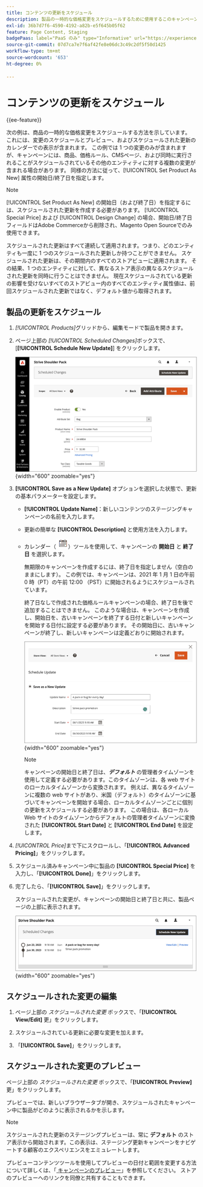 ```yaml
---
title: コンテンツの更新をスケジュール
description: 製品の一時的な価格変更をスケジュールするために使用するこのキャンペーンの例を確認してください。
exl-id: 36b7d7f6-4590-4192-a82b-e5f645b05f62
feature: Page Content, Staging
badgePaas: label="PaaS のみ" type="Informative" url="https://experienceleague.adobe.com/ja/docs/commerce/user-guides/product-solutions" tooltip="Adobe Commerce on Cloud プロジェクト（Adobeが管理する PaaS インフラストラクチャ）およびオンプレミスプロジェクトにのみ適用されます。"
source-git-commit: 07d7ca7e7f6af42fe8e06dc3c49c2df5f50d1425
workflow-type: tm+mt
source-wordcount: '653'
ht-degree: 0%

---
```


# コンテンツの更新をスケジュール

{{ee-feature}}

次の例は、商品の一時的な価格変更をスケジュールする方法を示しています。 これには、変更のスケジュールとプレビュー、およびスケジュールされた更新のカレンダーでの表示が含まれます。 この例では 1 つの変更のみが含まれますが、キャンペーンには、商品、価格ルール、CMSページ、および同時に実行されることがスケジュールされているその他のエンティティに対する複数の変更が含まれる場合があります。 同様の方法に従って、[!UICONTROL Set Product As New] 属性の開始日/終了日を指定します。

>[!NOTE]
>[!UICONTROL Set Product As New] の開始日（および終了日）を指定するには、スケジュールされた更新を作成する必要があります。 [!UICONTROL Special Price] および [!UICONTROL Design Change] の場合、開始日/終了日フィールドはAdobe Commerceから削除され、Magento Open Sourceでのみ使用できます。
>
>スケジュールされた更新はすべて連続して適用されます。つまり、どのエンティティも一度に 1 つのスケジュールされた更新しか持つことができません。 スケジュールされた更新は、その期間内のすべてのストアビューに適用されます。 その結果、1 つのエンティティに対して、異なるストア表示の異なるスケジュールされた更新を同時に行うことはできません。 現在スケジュールされている更新の影響を受けないすべてのストアビュー内のすべてのエンティティ属性値は、前回スケジュールされた更新ではなく、デフォルト値から取得されます。

## 製品の更新をスケジュール

1. _[!UICONTROL Products]_&#x200B;グリッドから、編集モードで製品を開きます。

1. ページ上部の _[!UICONTROL Scheduled Changes]_&#x200B;ボックスで、[**[!UICONTROL Schedule New Update]**] をクリックします。

   ![&#x200B; 新しい更新をスケジュール &#x200B;](./assets/content-staging-product-schedule-new-update.png){width="600" zoomable="yes"}

1. **[!UICONTROL Save as a New Update]** オプションを選択した状態で、更新の基本パラメーターを設定します。

   - **[!UICONTROL Update Name]**：新しいコンテンツのステージングキャンペーンの名前を入力します。

   - 更新の簡単な **[!UICONTROL Description]** と使用方法を入力します。

   - カレンダー（![&#x200B; カレンダーアイコン &#x200B;](../assets/icon-calendar.png)）ツールを使用して、キャンペーンの **開始日** と **終了日** を選択します。

     無期限のキャンペーンを作成するには、終了日を指定しません（空白のままにします）。 この例では、キャンペーンは、2021 年 1 月 1 日の午前 0 時（PT）の午前 12:00 （PST）に開始されるようにスケジュールされています。


     終了日なしで作成された価格ルールキャンペーンの場合、終了日を後で追加することはできません。 このような場合は、キャンペーンを作成し、開始日を、古いキャンペーンを終了する日付と新しいキャンペーンを開始する日付に設定する必要があります。 その開始日に、古いキャンペーンが終了し、新しいキャンペーンは定義どおりに開始されます。

     ![&#x200B; 製品アップデートのスケジュール設定 &#x200B;](./assets/content-staging-campaign-schedule-update.png){width="600" zoomable="yes"}

     >[!NOTE]
     >
     >キャンペーンの開始日と終了日は、**_デフォルト_** の管理者タイムゾーンを使用して定義する必要があります。このタイムゾーンは、各 web サイトのローカルタイムゾーンから変換されます。 例えば、異なるタイムゾーンに複数の web サイトがあり、米国（デフォルト）のタイムゾーンに基づいてキャンペーンを開始する場合、ローカルタイムゾーンごとに個別の更新をスケジュールする必要があります。 この場合は、各ローカル Web サイトのタイムゾーンからデフォルトの管理者タイムゾーンに変換された **[!UICONTROL Start Date]** と **[!UICONTROL End Date]** を設定します。

1. _[!UICONTROL Price]_&#x200B;まで下にスクロールし、「**[!UICONTROL Advanced Pricing]**」をクリックします。

1. スケジュール済みキャンペーン中に製品の **[!UICONTROL Special Price]** を入力し、「**[!UICONTROL Done]**」をクリックします。

1. 完了したら、「**[!UICONTROL Save]**」をクリックします。

   スケジュールされた変更が、キャンペーンの開始日と終了日と共に、製品ページの上部に表示されます。

   ![&#x200B; スケジュールされた変更 &#x200B;](./assets/content-staging-product-scheduled-update-preview-rope.png){width="600" zoomable="yes"}

## スケジュールされた変更の編集

1. ページ上部の _スケジュールされた変更_ ボックスで、「**[!UICONTROL View/Edit]** 更」をクリックします。

1. スケジュールされている更新に必要な変更を加えます。

1. 「**[!UICONTROL Save]**」をクリックします。

## スケジュールされた変更のプレビュー

ページ上部の _スケジュールされた変更_ ボックスで、「**[!UICONTROL Preview]** 更」をクリックします。

プレビューでは、新しいブラウザータブが開き、スケジュールされたキャンペーン中に製品がどのように表示されるかを示します。

>[!NOTE]
>
>スケジュールされた更新のステージングプレビューは、常に **デフォルト** のストア表示から開始されます。この表示は、ステージング更新キャンペーンをナビゲートする顧客のエクスペリエンスをエミュレートします。

プレビューコンテンツツールを使用してプレビューの日付と範囲を変更する方法について詳しくは、「[&#x200B; キャンペーンのプレビュー &#x200B;](content-staging-preview.md)」を参照してください。 ストアのプレビューへのリンクを同僚と共有することもできます。
